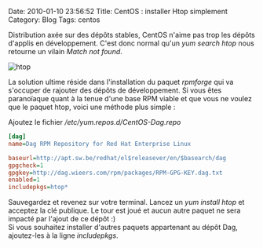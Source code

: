 Date: 2010-01-10 23:56:52
Title: CentOS : installer Htop simplement
Category: Blog
Tags: centos

Distribution axée sur des dépôts stables, CentOS n'aime pas trop les dépôts d'applis en développement. C'est donc normal qu'un _yum search htop_ nous retourne un vilain _Match not found_.

![htop]({attach}htop.png)

La solution ultime réside dans l'installation du paquet _rpmforge_ qui va s'occuper de rajouter des dépôts de développement. Si vous êtes paranoïaque quant à la tenue d'une base RPM viable et que vous ne voulez que le paquet htop, voici une méthode plus simple :

Ajoutez le fichier _/etc/yum.repos.d/CentOS-Dag.repo_

``` ini
[dag]
name=Dag RPM Repository for Red Hat Enterprise Linux

baseurl=http://apt.sw.be/redhat/el$releasever/en/$basearch/dag
gpgcheck=1
gpgkey=http://dag.wieers.com/rpm/packages/RPM-GPG-KEY.dag.txt
enabled=1
includepkgs=htop*
```

Sauvegardez et revenez sur votre terminal. Lancez un _yum install htop_ et acceptez la clé publique. Le tour est joué et aucun autre paquet ne sera impacté par l'ajout de ce dépôt :)  
Si vous souhaitez installer d'autres paquets appartenant au dépôt Dag, ajoutez-les à la ligne _includepkgs_.
